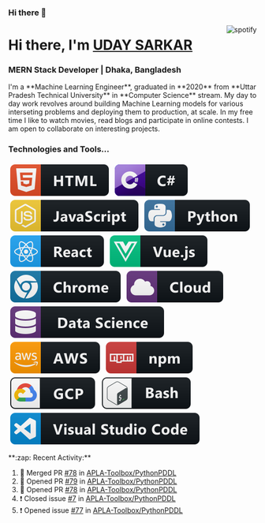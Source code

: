 ### Hi there 👋

<!--
**udaysarkarud/udaysarkarud** is a ✨ _special_ ✨ repository because its `README.md` (this file) appears on your GitHub profile.

Here are some ideas to get you started:

- 🔭 I’m currently working on ...
- 🌱 I’m currently learning ...
- 👯 I’m looking to collaborate on ...
- 🤔 I’m looking for help with ...
- 💬 Ask me about ...
- 📫 How to reach me: ...
- 😄 Pronouns: ...
- ⚡ Fun fact: ...
-->

<a href="https://github.com/kittinan/spotify-github-profile" target="blank">
  <img align="right"
    src="https://spotify-github-profile.vercel.app/api/view?uid=214zuzj6g7ndx46cmed74tymq&cover_image=true&theme=default"
    alt="spotify" />
</a>

<div>
   <h1>Hi there, I'm <a href="https://hemant.codes">UDAY SARKAR</a></h1>
   <h3>MERN Stack Developer | Dhaka, Bangladesh</h3>
  I'm a **Machine Learning Engineer**, graduated in **2020** from **Uttar Pradesh Technical University** in **Computer Science** stream. My day to day work revolves around building Machine Learning models for various interseting problems and deploying them to production, at scale. In my free time I like to watch movies, read blogs and participate in online contests. I am open to collaborate on interesting projects.
</div>

<!-- Technology and tools -->
### Technologies and Tools...

<p>
  <!-- For more icons please follow  https://github.com/MikeCodesDotNET/ColoredBadges -->
  <img src="https://raw.githubusercontent.com/8bithemant/8bithemant/master/svg/dev/languages/html.svg" alt="html" style="vertical-align:top; margin:4px">    
  <img src="https://raw.githubusercontent.com/8bithemant/8bithemant/master/svg/dev/languages/csharp.svg" alt="csharp" style="vertical-align:top; margin:4px">
  <img src="https://raw.githubusercontent.com/8bithemant/8bithemant/master/svg/dev/languages/js.svg" alt="js" style="vertical-align:top; margin:4px">
  <img src="https://raw.githubusercontent.com/8bithemant/8bithemant/master/svg/dev/languages/python.svg" alt="python" style="vertical-align:top; margin:4px">
  <img src="https://raw.githubusercontent.com/8bithemant/8bithemant/master/svg/dev/frameworks/react.svg" alt="react" style="vertical-align:top; margin:4px">
  <img src="https://raw.githubusercontent.com/8bithemant/8bithemant/master/svg/dev/frameworks/vue.svg" alt="vue" style="vertical-align:top; margin:4px">
  <img src="https://raw.githubusercontent.com/8bithemant/8bithemant/master/svg/dev/misc/chrome.svg" alt="chrome" style="vertical-align:top; margin:4px">
  <img src="https://raw.githubusercontent.com/8bithemant/8bithemant/master/svg/dev/misc/cloud.svg" alt="cloud" style="vertical-align:top; margin:4px">
  <img src="https://raw.githubusercontent.com/8bithemant/8bithemant/master/svg/dev/misc/datascience.svg" alt="datascience" style="vertical-align:top; margin:4px">
  <img src="https://raw.githubusercontent.com/8bithemant/8bithemant/master/svg/dev/services/aws.svg" alt="aws" style="vertical-align:top; margin:4px">
  <img src="https://raw.githubusercontent.com/8bithemant/8bithemant/master/svg/dev/services/npm.svg" alt="npm" style="vertical-align:top; margin:4px">
  <img src="https://raw.githubusercontent.com/8bithemant/8bithemant/master/svg/dev/services/gcp.svg" alt="gcp" style="vertical-align:top; margin:4px">
  <img src="https://raw.githubusercontent.com/8bithemant/8bithemant/master/svg/dev/tools/bash.svg" alt="bash" style="vertical-align:top; margin:4px">
  <img src="https://raw.githubusercontent.com/8bithemant/8bithemant/master/svg/dev/tools/visualstudio_code.svg" alt="vscode" style="vertical-align:top; margin:4px">
</p>
<!-- End Technology and tools -->
**:zap: Recent Activity:**

<!--START_SECTION:activity-->
1. 🎉 Merged PR [#78](https://github.com/APLA-Toolbox/PythonPDDL/pull/78) in [APLA-Toolbox/PythonPDDL](https://github.com/APLA-Toolbox/PythonPDDL)
2. 💪 Opened PR [#79](https://github.com/APLA-Toolbox/PythonPDDL/pull/79) in [APLA-Toolbox/PythonPDDL](https://github.com/APLA-Toolbox/PythonPDDL)
3. 💪 Opened PR [#78](https://github.com/APLA-Toolbox/PythonPDDL/pull/78) in [APLA-Toolbox/PythonPDDL](https://github.com/APLA-Toolbox/PythonPDDL)
4. ❗️ Closed issue [#7](https://github.com/APLA-Toolbox/PythonPDDL/issues/7) in [APLA-Toolbox/PythonPDDL](https://github.com/APLA-Toolbox/PythonPDDL)
5. ❗️ Opened issue [#77](https://github.com/APLA-Toolbox/PythonPDDL/issues/77) in [APLA-Toolbox/PythonPDDL](https://github.com/APLA-Toolbox/PythonPDDL)
<!--END_SECTION:activity-->
